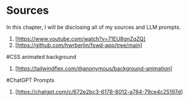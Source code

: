 # Sources

In this chapter, I will be disclosing all of my sources and LLM prompts.

1. [https://www.youtube.com/watch?v=71EU8gnZqZQ]
2. [https://github.com/hwrberlin/fswd-app/tree/main]



#CSS animated background

1. [https://tailwindflex.com/@anonymous/background-animation]

#ChatGPT Prompts

1. [https://chatgpt.com/c/672e2bc3-6178-8012-a784-79ce4c25197d]